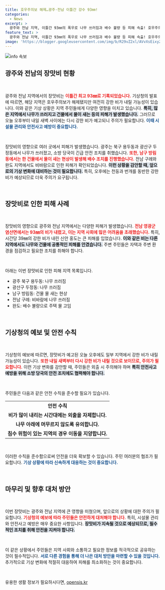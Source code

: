```yaml
---
title: 호우주의보 해제…광주·전남 이틀간 강수 93㎜!
categories:
  - News
excerpt: >
  광주와 전남 지역, 이틀간 93㎜의 폭우로 나무 쓰러짐과 배수 불량 등 피해 속출! 호우주의보 해제 후에도 강한 비 예고, 안전에 유의해야 할 시점!
feature_text: >
  광주와 전남 지역, 이틀간 93㎜의 폭우로 나무 쓰러짐과 배수 불량 등 피해 속출! 호우주의보 해제 후에도 강한 비 예고, 안전에 유의해야 할 시점!
image: 'https://blogger.googleusercontent.com/img/b/R29vZ2xl/AVvXsEixyZcFfHzMRdzZMjFBmAUKJYCLCGyLL1o632UiGVXcaFdKo_bkvkuCioo0uUKlGfBVcT3P84aROyZIXSBEx3Aw5nCQ3pTgDom1WDC4m8eifvWiAmWEEVb4x6G_l8C0QH225ldMjyaFvpxGEBGNO37VmDTDMHGhJPq73UglMfDca1-0aw/s1600/blogspot.png'
---
```


<p><img src="https://blogger.googleusercontent.com/img/b/R29vZ2xl/AVvXsEixyZcFfHzMRdzZMjFBmAUKJYCLCGyLL1o632UiGVXcaFdKo_bkvkuCioo0uUKlGfBVcT3P84aROyZIXSBEx3Aw5nCQ3pTgDom1WDC4m8eifvWiAmWEEVb4x6G_l8C0QH225ldMjyaFvpxGEBGNO37VmDTDMHGhJPq73UglMfDca1-0aw/s1600/blogspot.png" alt="info 속보" /></p>

<h2 data-ke-size="size26">광주와 전남의 장맛비 현황</h2>

<p data-ke-size="size16">&nbsp;</p>

<p>광주와 전남 지역에서의 장맛비는 <b><span style="color: #ee2323;">이틀간 최고 93㎜로 기록되었습니다.</span></b> 기상청의 발표에 따르면, 해당 지역은 호우주의보가 해제됐지만 여전히 강한 비가 내릴 가능성이 있습니다. 이와 같은 기상 상황은 지역 주민들에게 다양한 영향을 미치고 있습니다. <b><span style="background-color: #21538527;">특히, 많은 지역에서 나무가 쓰러지고 건물에서 물이 새는 등의 피해가 발생했습니다.</span></b> 그러므로 오늘 오후부터 내일 새벽 사이에는 다시 강한 비가 예고되니 주의가 필요합니다. <b><span style="color: #1a5490;">이때 시설물 관리와 안전사고 예방이 중요합니다.</span></b></p>

<p data-ke-size="size16">&nbsp;</p>

<p>장맛비의 영향으로 여러 곳에서 피해가 발생했습니다. 광주는 북구 용두동과 광산구 두정동에서 나무가 쓰러졌고, 소방 당국이 긴급 안전 조치를 취했습니다. <b><span style="color: #ee2323;">또한, 남구 방림동에서는 한 건물에서 물이 새는 현상이 발생해 배수 조치를 진행했습니다.</span></b> 전남 구례와 완도 지역에서도 비바람으로 인한 피해가 확인되었습니다. <b><span style="background-color: #21538527;">이런 상황을 감안할 때, 앞으로의 기상 변화에 대비하는 것이 필요합니다.</span></b> 특히, 오후에는 천둥과 번개를 동반한 강한 비가 예상되므로 더욱 주의가 요구됩니다.</p>

<p data-ke-size="size16">&nbsp;</p>

<h2 data-ke-size="size26">장맛비로 인한 피해 사례</h2>

<p data-ke-size="size16">&nbsp;</p>

<p>장맛비의 영향으로 광주와 전남 지역에서는 다양한 피해가 발생했습니다. <b><span style="color: #ee2323;">전남 영광군 염산면에서는 93㎜의 비가 내렸고, 이는 지역 사회에 많은 어려움을 초래했습니다.</span></b> 특히, 시간당 39㎜의 강한 비가 내린 신안 홍도는 큰 피해를 입었습니다. <b><span style="background-color: #21538527;">이와 같은 비는 다른 지역에서도 나무와 건물에 공통적인 피해를 안겼습니다.</span></b> 주변 주민들은 자택과 주변 환경을 점검하고 필요한 조치를 취해야 합니다.</p>

<p data-ke-size="size16">&nbsp;</p>

<p>아래는 이번 장맛비로 인한 피해 지역 목록입니다.</p>

<ul>
    <li>광주 북구 용두동: 나무 쓰러짐</li>
    <li>광산구 두정동: 나무 쓰러짐</li>
    <li>남구 방림동: 건물 물 새는 현상</li>
    <li>전남 구례: 비바람에 나무 쓰러짐</li>
    <li>완도: 배수 불량으로 주택 물 고임</li>
</ul>

<p data-ke-size="size16">&nbsp;</p>

<h2 data-ke-size="size26">기상청의 예보 및 안전 수칙</h2>

<p data-ke-size="size16">&nbsp;</p>

<p>기상청의 예보에 따르면, 장맛비가 예고된 오늘 오후에도 일부 지역에서 강한 비가 내릴 가능성이 있습니다. <b><span style="color: #ee2323;">또한 내일 새벽부터 다시 강한 비가 내릴 것으로 보이므로, 주의가 필요합니다.</span></b> 이런 기상 변화를 감안할 때, 주민들은 외출 시 주의해야 하며 <b><span style="background-color: #21538527;">특히 안전사고 예방을 위해 소방 당국의 안전 조치에도 협력해야 합니다.</span></b> </p>

<p data-ke-size="size16">&nbsp;</p>

<p>주민들은 다음과 같은 안전 수칙을 준수할 필요가 있습니다.</p>

<table>
    <tr>
        <td style="text-align: center; height: 17px;"><b>안전 수칙</b></td>
    </tr>
    <tr>
        <td style="text-align: center; height: 17px;"><b>비가 많이 내리는 시간대에는 외출을 자제합니다.</b></td>
    </tr>
    <tr>
        <td style="text-align: center; height: 17px;"><b>나무 아래에 머무르지 않도록 유의합니다.</b></td>
    </tr>
    <tr>
        <td style="text-align: center; height: 17px;"><b>침수 위험이 있는 지역의 경우 이동을 지양합니다.</b></td>
    </tr>
</table>

<p data-ke-size="size16">&nbsp;</p>

<p>이러한 수칙을 준수함으로써 안전을 더욱 확보할 수 있습니다. 주민 여러분의 협조가 필요합니다. <b><span style="color: #1a5490;">기상 상황에 따라 신속하게 대응하는 것이 중요합니다.</span></b></p>

<p data-ke-size="size16">&nbsp;</p>

<h2 data-ke-size="size26">마무리 및 향후 대처 방안</h2>

<p data-ke-size="size16">&nbsp;</p>

<p>이번 장맛비는 광주와 전남 지역에 큰 영향을 미쳤으며, 앞으로의 상황에 대한 주의가 필요합니다. <b><span style="color: #ee2323;">기상청의 예보에 따라 주민들은 안전하게 대처해야 합니다.</span></b> 특히, 시설물 관리와 안전사고 예방은 매우 중요한 사항입니다. <b><span style="background-color: #21538527;">장맛비가 지속될 것으로 예상되므로, 필수적인 조치를 취해 안전을 지켜야 합니다.</span></b></p>

<p data-ke-size="size16">&nbsp;</p>

<p>이 같은 상황에서 주민들은 지역 사회와 소통하고 필요한 정보를 적극적으로 공유하는 것이 필수적입니다. <b><span style="color: #1a5490;">서로 다른 경험을 통해 더 나은 대처 방안을 마련할 수 있을 것입니다.</span></b> 추가적으로 기상 변화에 적절히 대응하여 피해를 최소화하는 것이 중요합니다.</p>

<p data-ke-size="size16">&nbsp;</p>
유용한 생활 정보가 필요하시다면, <a href="https://opensis.kr" rel="dofollow">opensis.kr</a>


